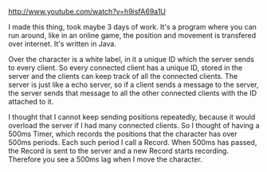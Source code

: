 http://www.youtube.com/watch?v=h9isfA69a1U

I made this thing, took maybe 3 days of work. It's a program where you can run around, like in an online game, the position and movement is transfered over internet. It's written in Java.

Over the character is a white label, in it a unique ID which the server sends to every client. So every connected client has a unique ID, stored in the server and the clients can keep track of all the connected clients. The server is just like a echo server, so if a client sends a message to the server, the server sends that message to all the other connected clients with the ID attached to it.

I thought that I cannot keep sending positions repeatedly, because it would overload the server if I had many connected clients. So I thought of having a 500ms Timer, which records the positions that the character has over 500ms periods. Each such period I call a Record. When 500ms has passed, the Record is sent to the server and a new Record starts recording. Therefore you see a 500ms lag when I move the character.